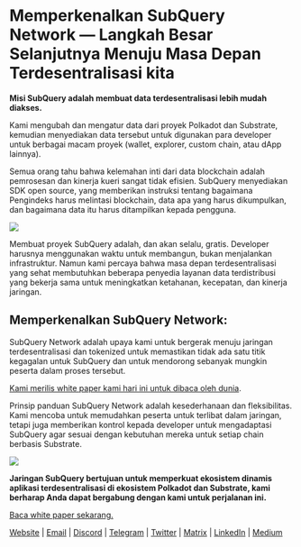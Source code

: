 # Memperkenalkan SubQuery Network — Langkah Besar Selanjutnya Menuju Masa Depan Terdesentralisasi kita

**Misi SubQuery adalah membuat data terdesentralisasi lebih mudah diakses.**

Kami mengubah dan mengatur data dari proyek Polkadot dan Substrate, kemudian menyediakan data tersebut untuk digunakan para developer untuk berbagai macam proyek (wallet, explorer, custom chain, atau dApp lainnya).

Semua orang tahu bahwa kelemahan inti dari data blockchain adalah pemrosesan dan kinerja kueri sangat tidak efisien. SubQuery menyediakan SDK open source, yang memberikan instruksi tentang bagaimana Pengindeks harus melintasi blockchain, data apa yang harus dikumpulkan, dan bagaimana data itu harus ditampilkan kepada pengguna.

![](https://miro.medium.com/max/700/1*0l37MKpDk2ahHsqDUBxbjw.png)

Membuat proyek SubQuery adalah, dan akan selalu, gratis. Developer harusnya menggunakan waktu untuk membangun, bukan menjalankan infrastruktur. Namun kami percaya bahwa masa depan terdesentralisasi yang sehat membutuhkan beberapa penyedia layanan data terdistribusi yang bekerja sama untuk meningkatkan ketahanan, kecepatan, dan kinerja jaringan.

## Memperkenalkan SubQuery Network:

SubQuery Network adalah upaya kami untuk bergerak menuju jaringan terdesentralisasi dan tokenized untuk memastikan tidak ada satu titik kegagalan untuk SubQuery dan untuk mendorong sebanyak mungkin peserta dalam proses tersebut.

[Kami merilis white paper kami hari ini untuk dibaca oleh dunia](https://static.subquery.network/whitepaper.pdf).

Prinsip panduan SubQuery Network adalah kesederhanaan dan fleksibilitas. Kami mencoba untuk memudahkan peserta untuk terlibat dalam jaringan, tetapi juga memberikan kontrol kepada developer untuk mengadaptasi SubQuery agar sesuai dengan kebutuhan mereka untuk setiap chain berbasis Substrate.

![](https://miro.medium.com/max/700/1*5E_eIJBTvHI7W24ib_Syvw.png)

**Jaringan SubQuery bertujuan untuk memperkuat ekosistem dinamis aplikasi terdesentralisasi di ekosistem Polkadot dan Substrate, kami berharap Anda dapat bergabung dengan kami untuk perjalanan ini.**

[Baca white paper sekarang.](https://static.subquery.network/whitepaper.pdf)

[Website](https://subquery.network/) | [Email](mailto:hello@subquery.network) | [Discord](https://discord.com/invite/78zg8aBSMG) | [Telegram](https://t.me/subquerynetwork) | [Twitter](https://twitter.com/subquerynetwork) | [Matrix](https://matrix.to/#/#subquery:matrix.org) | [LinkedIn](https://www.linkedin.com/company/subquery) | [Medium](https://subquery.medium.com/)
